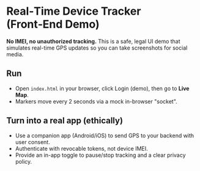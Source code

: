 
# Real‑Time Device Tracker (Front‑End Demo)

**No IMEI, no unauthorized tracking.** This is a safe, legal UI demo that simulates real-time GPS updates so you can take screenshots for social media.

## Run
- Open `index.html` in your browser, click Login (demo), then go to **Live Map**.
- Markers move every 2 seconds via a mock in-browser "socket".

## Turn into a real app (ethically)
- Use a companion app (Android/iOS) to send GPS to your backend with user consent.
- Authenticate with revocable tokens, not device IMEI.
- Provide an in-app toggle to pause/stop tracking and a clear privacy policy.
